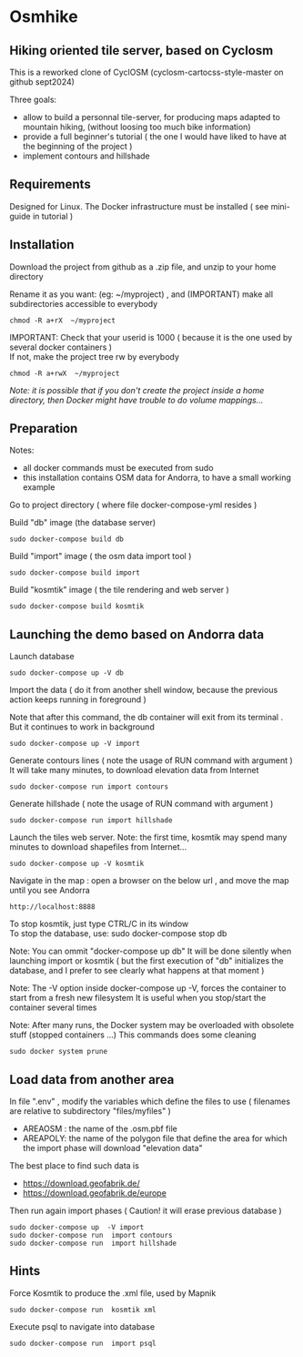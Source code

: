 Osmhike
======= 

## Hiking oriented tile server, based on Cyclosm

This is a reworked clone of CyclOSM (cyclosm-cartocss-style-master  on github  sept2024) 

Three goals:
- allow to build a personnal tile-server, for producing maps adapted to mountain hiking, (without loosing too much bike information)
- provide a full beginner's tutorial ( the one I would have liked to have at the beginning of the project )
- implement contours and hillshade

## Requirements

Designed for Linux. 
The Docker infrastructure must be installed ( see mini-guide in tutorial  )

## Installation

Download the project from github as a .zip file, and unzip to your home directory

Rename it as you want:  (eg:   ~/myproject) , and (IMPORTANT) make all subdirectories accessible to everybody
```
chmod -R a+rX  ~/myproject 
```
IMPORTANT:  Check that your userid is 1000 ( because it is the one used by several docker containers )
<br>If not, make the project tree rw by everybody
```
chmod -R a+rwX  ~/myproject 
```

*Note: it is possible that if you don't create the project inside a home directory, then Docker might have trouble to do volume mappings...*

## Preparation

Notes: 
- all docker commands must be executed from sudo
- this installation contains OSM data for Andorra, to have a small working example

Go to project directory ( where file docker-compose-yml resides )

Build "db" image (the database server)
```
sudo docker-compose build db  
```

Build "import" image ( the osm data import tool )
```
sudo docker-compose build import
```

Build "kosmtik" image ( the tile rendering and web server )
```
sudo docker-compose build kosmtik
```

## Launching the demo based on Andorra data

Launch database
```
sudo docker-compose up -V db
```

Import the data  ( do it from another shell window, because the previous action keeps running in foreground )

Note that after this command, the db container will exit from its terminal . But it continues to work in background
```
sudo docker-compose up -V import
```

Generate contours lines  ( note the usage of RUN command with argument )
<br> It will take many minutes, to download elevation data from Internet 
```
sudo docker-compose run import contours
```

Generate hillshade  ( note the usage of RUN command with argument )
```
sudo docker-compose run import hillshade
```

Launch the tiles web server.  Note: the first time, kosmtik may spend many minutes to download shapefiles from Internet...
```
sudo docker-compose up -V kosmtik
```

Navigate in the map : open a browser on the below url , and move the map until you see Andorra
```
http://localhost:8888
```


To stop kosmtik, just type CTRL/C in its window<br>
To stop the database, use:  sudo docker-compose stop db

Note:
You can ommit "docker-compose up db" 
It will be done silently when launching import or kosmtik
( but the first execution of "db" initializes the database, and  I prefer to see clearly what happens at that moment )

Note:
The -V option inside docker-compose up -V,  forces the container to start from a fresh new filesystem
It is useful when you stop/start the container several times

Note:
After many runs, the Docker system may be overloaded with obsolete stuff  (stopped containers ...)
This commands does some cleaning
```
sudo docker system prune
```
 
## Load data from another area

In file ".env" , modify the variables which define the files to use
( filenames are relative to subdirectory "files/myfiles" )
- AREAOSM : the name of the .osm.pbf  file
- AREAPOLY:  the name of the polygon file that define the area for which the import phase will download "elevation data"

The best place to find such data is 
- https://download.geofabrik.de/
- https://download.geofabrik.de/europe

Then run again import phases ( Caution! it will erase previous database )
```
sudo docker-compose up  -V import
sudo docker-compose run  import contours
sudo docker-compose run  import hillshade
```

## Hints ##

Force Kosmtik to produce the .xml file, used by Mapnik
```
sudo docker-compose run  kosmtik xml
```

Execute psql to navigate into database
```
sudo docker-compose run  import psql
```


